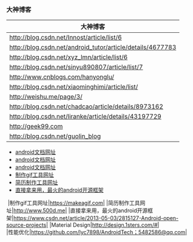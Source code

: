 ### 大神博客

|大神博客|
|------|
|http://blog.csdn.net/Innost/article/list/6|
|http://blog.csdn.net/android_tutor/article/details/4677783|
|http://blog.csdn.net/xyz_lmn/article/list/6|
|http://blog.csdn.net/sinyu890807/article/list/7|
|http://www.cnblogs.com/hanyonglu/|
|http://blog.csdn.net/xiaominghimi/article/list/|
|http://weishu.me/page/3/|
|http://blog.csdn.net/chadcao/article/details/8973162|
|http://blog.csdn.net/liranke/article/details/43197729|
|http://geek99.com|
|http://blog.csdn.net/guolin_blog|            

+ [android文档网址](http://www.androiddevtools.cn/)
+ [android文档网址](http://www.android-doc.com)
+ [android文档网址](https://www.jetbrains.com)
+ [制作gif工具网址](https://makeagif.com)
+ [简历制作工具网址](https://makeagif.com)
+ [直接拿来用，最火的android开源框架](https://www.csdn.net/article/2013-05-03/2815127-Android-open-source-projects)


​
|制作gif工具网址|https://makeagif.com|
|简历制作工具网址|http://www.500d.me|
|直接拿来用，最火的android开源框架|https://www.csdn.net/article/2013-05-03/2815127-Android-open-source-projects|
|Material Design|http://design.1sters.com/#|         
|性能优化|https://github.com/lyc7898/AndroidTech；5482586@qq.com|
